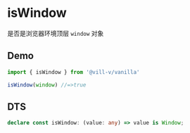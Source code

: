 # isWindow

是否是浏览器环境顶层 `window` 对象

## Demo

```ts
import { isWindow } from '@vill-v/vanilla'

isWindow(window) //=>true 
```

## DTS

```ts
declare const isWindow: (value: any) => value is Window;
```
